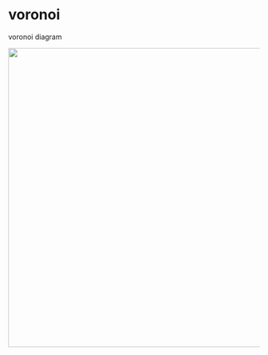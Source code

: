 # voronoi
voronoi diagram

<img src="https://github.com/moritzmitterdorfer/voronoi/blob/master/voronoi.png" width="600">
